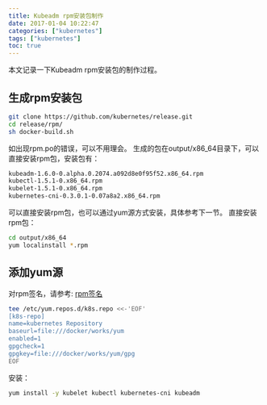 ```yaml
---
title: Kubeadm rpm安装包制作
date: 2017-01-04 10:22:47
categories: ["kubernetes"]
tags: ["kubernetes"]
toc: true
---
```

本文记录一下Kubeadm rpm安装包的制作过程。

<!-- more -->

## 生成rpm安装包

```bash
git clone https://github.com/kubernetes/release.git
cd release/rpm/
sh docker-build.sh
```

如出现rpm.po的错误，可以不用理会。
生成的包在output/x86_64目录下，可以直接安装rpm包，安装包有：

```bash
kubeadm-1.6.0-0.alpha.0.2074.a092d8e0f95f52.x86_64.rpm
kubectl-1.5.1-0.x86_64.rpm
kubelet-1.5.1-0.x86_64.rpm
kubernetes-cni-0.3.0.1-0.07a8a2.x86_64.rpm
```

可以直接安装rpm包，也可以通过yum源方式安装，具体参考下一节。
直接安装rpm包：
```bash
cd output/x86_64
yum localinstall *.rpm
```

## 添加yum源

对rpm签名，请参考: [rpm签名](Centos-yum源搭建.html#rpm签名)
```bash
tee /etc/yum.repos.d/k8s.repo <<-'EOF'
[k8s-repo]
name=kubernetes Repository
baseurl=file:///docker/works/yum
enabled=1
gpgcheck=1
gpgkey=file:///docker/works/yum/gpg
EOF
```

安装：
```bash
yum install -y kubelet kubectl kubernetes-cni kubeadm
```

